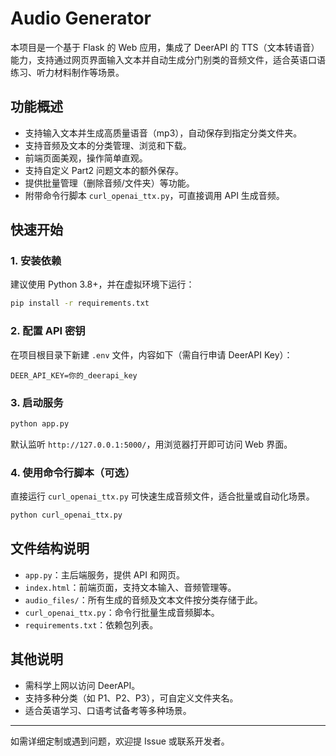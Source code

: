 # Audio Generator

本项目是一个基于 Flask 的 Web 应用，集成了 DeerAPI 的 TTS（文本转语音）能力，支持通过网页界面输入文本并自动生成分门别类的音频文件，适合英语口语练习、听力材料制作等场景。

## 功能概述

- 支持输入文本并生成高质量语音（mp3），自动保存到指定分类文件夹。
- 支持音频及文本的分类管理、浏览和下载。
- 前端页面美观，操作简单直观。
- 支持自定义 Part2 问题文本的额外保存。
- 提供批量管理（删除音频/文件夹）等功能。
- 附带命令行脚本 `curl_openai_ttx.py`，可直接调用 API 生成音频。

## 快速开始

### 1. 安装依赖

建议使用 Python 3.8+，并在虚拟环境下运行：

```bash
pip install -r requirements.txt
```

### 2. 配置 API 密钥

在项目根目录下新建 `.env` 文件，内容如下（需自行申请 DeerAPI Key）：

```
DEER_API_KEY=你的_deerapi_key
```

### 3. 启动服务

```bash
python app.py
```

默认监听 `http://127.0.0.1:5000/`，用浏览器打开即可访问 Web 界面。

### 4. 使用命令行脚本（可选）

直接运行 `curl_openai_ttx.py` 可快速生成音频文件，适合批量或自动化场景。

```bash
python curl_openai_ttx.py
```

## 文件结构说明

- `app.py`：主后端服务，提供 API 和网页。
- `index.html`：前端页面，支持文本输入、音频管理等。
- `audio_files/`：所有生成的音频及文本文件按分类存储于此。
- `curl_openai_ttx.py`：命令行批量生成音频脚本。
- `requirements.txt`：依赖包列表。

## 其他说明

- 需科学上网以访问 DeerAPI。
- 支持多种分类（如 P1、P2、P3），可自定义文件夹名。
- 适合英语学习、口语考试备考等多种场景。

---

如需详细定制或遇到问题，欢迎提 Issue 或联系开发者。 